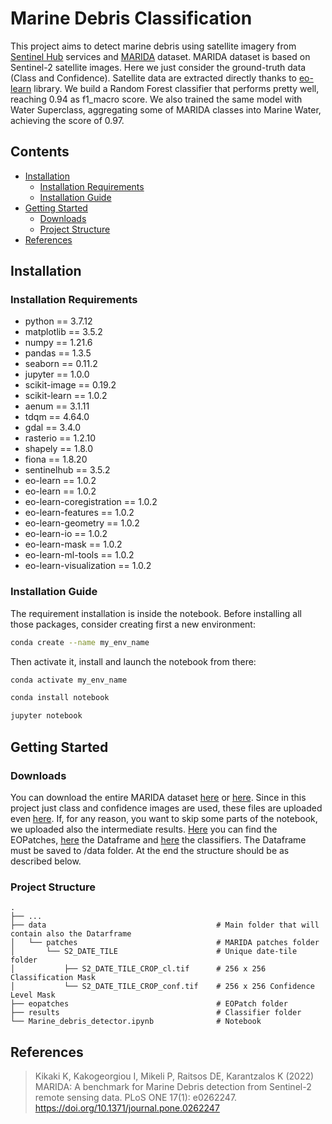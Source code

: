 # Marine Debris Classification

This project aims to detect marine debris using satellite imagery from [Sentinel Hub](https://www.sentinel-hub.com/) services and [MARIDA](https://github.com/marine-debris/marine-debris.github.io) dataset.
MARIDA dataset is based on Sentinel-2 satellite images. Here we just consider the ground-truth data (Class and Confidence).
Satellite data are extracted directly thanks to [eo-learn](https://eo-learn.readthedocs.io/en/latest/index.html) library.
We build a Random Forest classifier that performs pretty well, reaching 0.94 as f1_macro score. 
We also trained the same model with Water Superclass, aggregating some of MARIDA classes into Marine Water, achieving the score of 0.97.

## Contents

- [Installation](#installation)
	- [Installation Requirements](#installation-requirements)
	- [Installation Guide](#installation-guide)
- [Getting Started](#getting-started)
	- [Downloads](#downloads)
	- [Project Structure](#project-structure)
- [References](#references)

## Installation

### Installation Requirements
- python == 3.7.12
- matplotlib == 3.5.2
- numpy == 1.21.6
- pandas == 1.3.5
- seaborn == 0.11.2
- jupyter == 1.0.0
- scikit-image == 0.19.2
- scikit-learn == 1.0.2
- aenum == 3.1.11
- tdqm == 4.64.0
- gdal == 3.4.0
- rasterio == 1.2.10
- shapely == 1.8.0
- fiona == 1.8.20
- sentinelhub == 3.5.2
- eo-learn == 1.0.2
- eo-learn == 1.0.2
- eo-learn-coregistration == 1.0.2
- eo-learn-features == 1.0.2
- eo-learn-geometry == 1.0.2
- eo-learn-io == 1.0.2
- eo-learn-mask == 1.0.2
- eo-learn-ml-tools == 1.0.2
- eo-learn-visualization == 1.0.2

### Installation Guide

The requirement installation is inside the notebook.
Before installing all those packages, consider creating first a new environment:
```bash
conda create --name my_env_name
```
Then activate it, install and launch the notebook from there:
```bash
conda activate my_env_name
```
```bash
conda install notebook
```
```bash
jupyter notebook
```

## Getting Started

### Downloads

You can download the entire MARIDA dataset [here](https://zenodo.org/record/5151941#.Yuf0wWPP23A) or [here](https://mlhub.earth/data/marida_v1). 
Since in this project just class and confidence images are used, these files are uploaded even [here](https://bit.ly/3PQNi4x).
If, for any reason, you want to skip some parts of the notebook, we uploaded also the intermediate results.
[Here](https://bit.ly/3PVTTdH) you can find the EOPatches, [here](https://bit.ly/3OWiApa) the Dataframe and [here](https://bit.ly/3QhtFCf) the classifiers.
The Dataframe must be saved to /data folder.
At the end the structure should be as described below.

### Project Structure

    .
    ├── ...
    ├── data                                      # Main folder that will contain also the Datarframe
    │   └── patches                               # MARIDA patches folder
    │       └── S2_DATE_TILE                      # Unique date-tile folder
    │           ├── S2_DATE_TILE_CROP_cl.tif      # 256 x 256 Classification Mask
    │           └── S2_DATE_TILE_CROP_conf.tif    # 256 x 256 Confidence Level Mask
    ├── eopatches                                 # EOPatch folder
    ├── results                                   # Classifier folder
    └── Marine_debris_detector.ipynb              # Notebook

## References

 > Kikaki K, Kakogeorgiou I, Mikeli P, Raitsos DE, Karantzalos K (2022) MARIDA: A benchmark for Marine Debris detection from Sentinel-2 remote sensing data. PLoS ONE 17(1): e0262247. https://doi.org/10.1371/journal.pone.0262247
